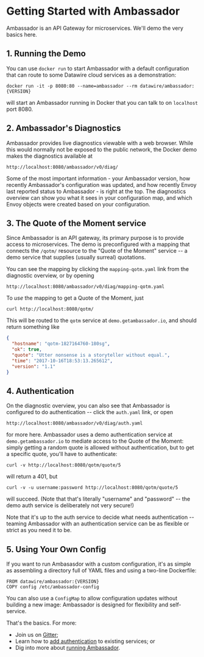 # Getting Started with Ambassador

Ambassador is an API Gateway for microservices. We'll demo the very basics here.

## 1. Running the Demo

You can use `docker run` to start Ambassador with a default configuration that can route to some Datawire cloud services as a demonstration:

```shell
docker run -it -p 8080:80 --name=ambassador --rm datawire/ambassador:{VERSION}
```

will start an Ambassador running in Docker that you can talk to on `localhost` port 8080.

## 2. Ambassador's Diagnostics

Ambassador provides live diagnostics viewable with a web browser. While this would normally not be exposed to the public network, the Docker demo makes the diagnostics available at

`http://localhost:8080/ambassador/v0/diag/`

Some of the most important information - your Ambassador version, how recently Ambassador's configuration was updated, and how recently Envoy last reported status to Ambassador - is right at the top. The diagnostics overview can show you what it sees in your configuration map, and which Envoy objects were created based on your configuration.

## 3. The Quote of the Moment service

Since Ambassador is an API gateway, its primary purpose is to provide access to microservices. The demo is preconfigured with a mapping that connects the `/qotm/` resource to the "Quote of the Moment" service -- a demo service that supplies (usually surreal) quotations.

You can see the mapping by clicking the `mapping-qotm.yaml` link from the diagnostic overview, or by opening

`http://localhost:8080/ambassador/v0/diag/mapping-qotm.yaml`

To _use_ the mapping to get a Quote of the Moment, just

```shell
curl http://localhost:8080/qotm/
```

This will be routed to the `qotm` service at `demo.getambassador.io`, and should return something like

```json
{
  "hostname": "qotm-1827164760-180sg",
  "ok": true,
  "quote": "Utter nonsense is a storyteller without equal.",
  "time": "2017-10-16T18:53:13.265612",
  "version": "1.1"
}
```

## 4. Authentication

On the diagnostic overview, you can also see that Ambassador is configured to do authentication -- click the `auth.yaml` link, or open

`http://localhost:8080/ambassador/v0/diag/auth.yaml`

for more here. Ambassador uses a demo authentication service at `demo.getambassador.io` to mediate access to the Quote of the Moment: simply getting a random quote is allowed without authentication, but to get a specific quote, you'll have to authenticate:

```shell
curl -v http://localhost:8080/qotm/quote/5
```

will return a 401, but

```shell
curl -v -u username:password http://localhost:8080/qotm/quote/5
```

will succeed. (Note that that's literally "username" and "password" -- the demo auth service is deliberately not very secure!)

Note that it's up to the auth service to decide what needs authentication -- teaming Ambassador with an authentication service can be as flexible or strict as you need it to be.

## 5. Using Your Own Config

If you want to run Ambasasdor with a custom configuration, it's as simple as assembling a directory full of YAML files and using a two-line Dockerfile:

```shell
FROM datawire/ambassador:{VERSION}
COPY config /etc/ambassador-config
```

You can also use a `ConfigMap` to allow configuration updates without building a new image: Ambassador is designed for flexibility and self-service.

That's the basics. For more:

- Join us on [Gitter](https://gitter.im/datawire/ambassador);
- Learn how to [add authentication](auth-tutorial.md) to existing services; or
- Dig into more about [running Ambassador](running.md).
